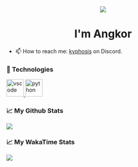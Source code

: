 <div align="center">
  <picture>
    <source
      srcset="https://capsule-render.vercel.app/api?type=waving&color=gradient&animation=fadeIn&section=section&text=%F0%9F%91%8B%20Hi%20there%21&fontSize=60&fontColor=000"
      media="(prefers-color-scheme: light), (prefers-color-scheme: no-preference)"
    />
    <img src="https://capsule-render.vercel.app/api?type=waving&color=gradient&animation=fadeIn&section=section&text=%F0%9F%91%8B%20Hi%20there%21&fontSize=60" />
  </picture>
</div>
<h1 align="center">I'm Angkor</h1>

- 📫 How to reach me: [kyphosis](https://discord.com/users/415117701007015946) on Discord.

### 🐙 Technologies

<p align="left">
  <a href="https://code.visualstudio.com/">
    <img src="https://cdn.jsdelivr.net/gh/devicons/devicon/icons/vscode/vscode-original.svg" alt="vscode" width="45" height="45" />
  </a>
  <a href="https://www.python.org/">
    <img src="https://cdn.jsdelivr.net/gh/devicons/devicon/icons/python/python-original.svg" alt="python" width="45" height="45" />
  </a>
</p>

### 📈 My Github Stats

<a href="https://github.com/iwalyn">
  <picture>
    <source
      srcset="https://github-readme-stats.vercel.app/api?username=iwalyn&show_icons=true"
      media="(prefers-color-scheme: light), (prefers-color-scheme: no-preference)"
    />
    <img src="https://github-readme-stats.vercel.app/api?username=iwalyn&show_icons=true&theme=github_dark" />
  </picture>
</a>

### 📈 My WakaTime Stats

<a href="https://wakatime.com/@Xia_Beifeng">
  <picture>
    <source
      srcset="https://github-readme-stats.vercel.app/api/wakatime?username=Xia_Beifeng&layout=compact"
      media="(prefers-color-scheme: light), (prefers-color-scheme: no-preference)"
    />
    <img src="https://github-readme-stats.vercel.app/api/wakatime?username=Xia_Beifeng&layout=compact&theme=github_dark" />
  </picture>
</a>
